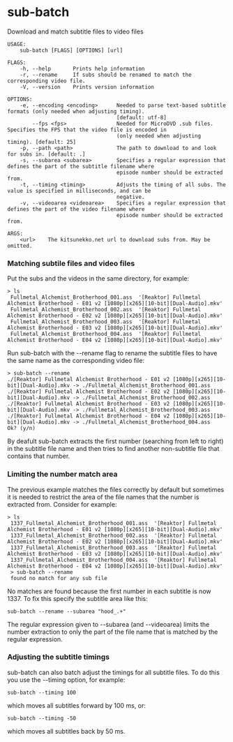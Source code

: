# sub-batch
Download and match subtitle files to video files

```
USAGE:
    sub-batch [FLAGS] [OPTIONS] [url]

FLAGS:
    -h, --help       Prints help information
    -r, --rename     If subs should be renamed to match the corresponding video file.
    -V, --version    Prints version information

OPTIONS:
    -e, --encoding <encoding>      Needed to parse text-based subtitle formats (only needed when adjusting timing).
                                   [default: utf-8]
        --fps <fps>                Needed for MicroDVD .sub files. Specifies the FPS that the video file is encoded in
                                   (only needed when adjusting timing). [default: 25]
    -p, --path <path>              The path to download to and look for subs in. [default: .]
    -s, --subarea <subarea>        Specifies a regular expression that defines the part of the subtitle filename where
                                   episode number should be extracted from.
    -t, --timing <timing>          Adjusts the timing of all subs. The value is specified in milliseconds, and can be
                                   negative.
    -v, --videoarea <videoarea>    Specifies a regular expression that defines the part of the video filename where
                                   episode number should be extracted from.

ARGS:
    <url>    The kitsunekko.net url to download subs from. May be omitted.
```
### Matching subtile files and video files
Put the subs and the videos in the same directory, for example:
```
> ls
 Fullmetal_Alchemist_Brotherhood_001.ass  '[Reaktor] Fullmetal Alchemist Brotherhood - E01 v2 [1080p][x265][10-bit][Dual-Audio].mkv'
 Fullmetal_Alchemist_Brotherhood_002.ass  '[Reaktor] Fullmetal Alchemist Brotherhood - E02 v2 [1080p][x265][10-bit][Dual-Audio].mkv'
 Fullmetal_Alchemist_Brotherhood_003.ass  '[Reaktor] Fullmetal Alchemist Brotherhood - E03 v2 [1080p][x265][10-bit][Dual-Audio].mkv'
 Fullmetal_Alchemist_Brotherhood_004.ass  '[Reaktor] Fullmetal Alchemist Brotherhood - E04 v2 [1080p][x265][10-bit][Dual-Audio].mkv'
 ```
Run sub-batch with the --rename flag to rename the subtitle files to have the same name as the corresponding video file:
```
> sub-batch --rename
./[Reaktor] Fullmetal Alchemist Brotherhood - E01 v2 [1080p][x265][10-bit][Dual-Audio].mkv -> ./Fullmetal_Alchemist_Brotherhood_001.ass
./[Reaktor] Fullmetal Alchemist Brotherhood - E02 v2 [1080p][x265][10-bit][Dual-Audio].mkv -> ./Fullmetal_Alchemist_Brotherhood_002.ass
./[Reaktor] Fullmetal Alchemist Brotherhood - E03 v2 [1080p][x265][10-bit][Dual-Audio].mkv -> ./Fullmetal_Alchemist_Brotherhood_003.ass
./[Reaktor] Fullmetal Alchemist Brotherhood - E04 v2 [1080p][x265][10-bit][Dual-Audio].mkv -> ./Fullmetal_Alchemist_Brotherhood_004.ass
Ok? (y/n)
```
 By deafult sub-batch extracts the first number (searching from left to right) in the subtitle file name and then tries to find another non-subtitle file that contains that number.
 
### Limiting the number match area
The previous example matches the files correctly by default but sometimes it is needed to restrict the area of the file names that the number is extracted from. Consider for example:
```
> ls
 1337_Fullmetal_Alchemist_Brotherhood_001.ass  '[Reaktor] Fullmetal Alchemist Brotherhood - E01 v2 [1080p][x265][10-bit][Dual-Audio].mkv'
 1337_Fullmetal_Alchemist_Brotherhood_002.ass  '[Reaktor] Fullmetal Alchemist Brotherhood - E02 v2 [1080p][x265][10-bit][Dual-Audio].mkv'
 1337_Fullmetal_Alchemist_Brotherhood_003.ass  '[Reaktor] Fullmetal Alchemist Brotherhood - E03 v2 [1080p][x265][10-bit][Dual-Audio].mkv'
 1337_Fullmetal_Alchemist_Brotherhood_004.ass  '[Reaktor] Fullmetal Alchemist Brotherhood - E04 v2 [1080p][x265][10-bit][Dual-Audio].mkv'
 > sub-batch --rename
 found no match for any sub file
```
No matches are found because the first number in each subtitle is now 1337. To fix this specify the subtitle area like this:
```
sub-batch --rename --subarea "hood_.+"
```
The regular expression given to --subarea (and --videoarea) limits the number extraction to only the part of the file name that is matched by the regular expression.

### Adjusting the subtitle timings

sub-batch can also batch adjust the timings for all subtitle files. To do this you use the --timing option, for example:
```
sub-batch --timing 100
```
which moves all subtitles forward by 100 ms, or:
```
sub-batch --timing -50
```
which moves all subtitles back by 50 ms.
